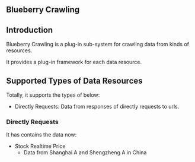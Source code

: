 ## Blueberry Crawling
## Introduction

Blueberry Crawling is a plug-in sub-system for crawling data from kinds of resources.

It provides a plug-in framework for each data resource.

## Supported Types of Data Resources

Totally, it supports the types of below:

- Directly Requests: Data from responses of directly requests to urls.

### Directly Requests

It has contains the data now:
- Stock Realtime Price
    - Data from Shanghai A and Shengzheng A in China